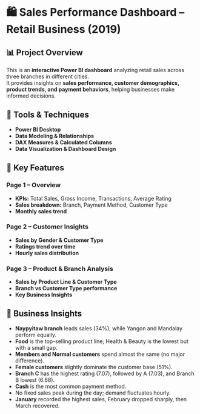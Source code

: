 # 🛍️ Sales Performance Dashboard – Retail Business (2019)

## 📊 Project Overview
This is an **interactive Power BI dashboard** analyzing retail sales across three branches in different cities.  
It provides insights on **sales performance, customer demographics, product trends, and payment behaviors**, helping businesses make informed decisions.

## 🚀 Tools & Techniques
- **Power BI Desktop**  
- **Data Modeling & Relationships**  
- **DAX Measures & Calculated Columns**  
- **Data Visualization & Dashboard Design**

## 📌 Key Features

### Page 1 – Overview
- **KPIs:** Total Sales, Gross Income, Transactions, Average Rating  
- **Sales breakdown:** Branch, Payment Method, Customer Type  
- **Monthly sales trend**

### Page 2 – Customer Insights
- **Sales by Gender & Customer Type**  
- **Ratings trend over time**  
- **Hourly sales distribution**

### Page 3 – Product & Branch Analysis
- **Sales by Product Line & Customer Type**  
- **Branch vs Customer Type performance**  
- **Key Business Insights**

## 🔑 Business Insights
- **Naypyitaw branch** leads sales (34%), while Yangon and Mandalay perform equally.  
- **Food** is the top-selling product line; Health & Beauty is the lowest but with a small gap.  
- **Members and Normal customers** spend almost the same (no major difference).  
- **Female customers** slightly dominate the customer base (51%).  
- **Branch C** has the highest rating (7.07), followed by A (7.03), and Branch B lowest (6.68).  
- **Cash** is the most common payment method.  
- No fixed sales peak during the day; demand fluctuates hourly.  
- **January** recorded the highest sales, February dropped sharply, then March recovered.
